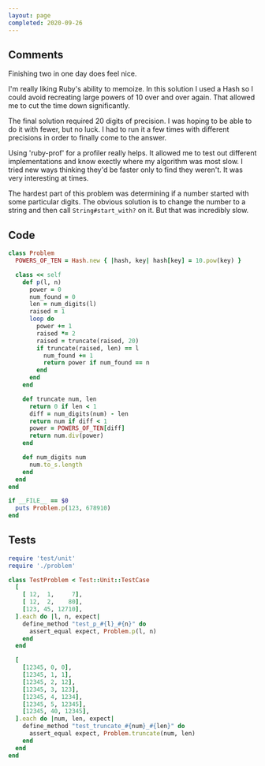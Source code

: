 ```yaml
---
layout: page
completed: 2020-09-26
---
```


## Comments

Finishing two in one day does feel nice.

I'm really liking Ruby's ability to memoize.  In this solution I used a Hash so
I could avoid recreating large powers of 10 over and over again.  That allowed
me to cut the time down significantly.

The final solution required 20 digits of precision.  I was hoping to be able to
do it with fewer, but no luck.  I had to run it a few times with different
precisions in order to finally come to the answer.

Using 'ruby-prof' for a profiler really helps.  It allowed me to test out
different implementations and know exectly where my algorithm was most slow.  I
tried new ways thinking they'd be faster only to find they weren't.  It was
very interesting at times.

The hardest part of this problem was determining if a number started with some
particular digits.  The obvious solution is to change the number to a string
and then call `String#start_with?` on it.  But that was incredibly slow.

## Code

```ruby
class Problem
  POWERS_OF_TEN = Hash.new { |hash, key| hash[key] = 10.pow(key) }

  class << self
    def p(l, n)
      power = 0
      num_found = 0
      len = num_digits(l)
      raised = 1
      loop do
        power += 1
        raised *= 2
        raised = truncate(raised, 20)
        if truncate(raised, len) == l
          num_found += 1
          return power if num_found == n
        end
      end
    end

    def truncate num, len
      return 0 if len < 1
      diff = num_digits(num) - len
      return num if diff < 1
      power = POWERS_OF_TEN[diff]
      return num.div(power)
    end

    def num_digits num
      num.to_s.length
    end
  end
end

if __FILE__ == $0
  puts Problem.p(123, 678910)
end
```

## Tests

```ruby
require 'test/unit'
require './problem'

class TestProblem < Test::Unit::TestCase
  [
    [ 12,  1,     7],
    [ 12,  2,    80],
    [123, 45, 12710],
  ].each do |l, n, expect|
    define_method "test_p_#{l}_#{n}" do
      assert_equal expect, Problem.p(l, n)
    end
  end

  [
    [12345, 0, 0],
    [12345, 1, 1],
    [12345, 2, 12],
    [12345, 3, 123],
    [12345, 4, 1234],
    [12345, 5, 12345],
    [12345, 40, 12345],
  ].each do |num, len, expect|
    define_method "test_truncate_#{num}_#{len}" do
      assert_equal expect, Problem.truncate(num, len)
    end
  end
end
```
